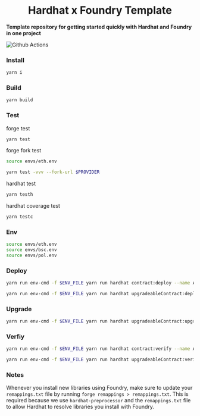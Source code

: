 # <h1 align="center"> Hardhat x Foundry Template </h1>

**Template repository for getting started quickly with Hardhat and Foundry in one project**

![Github Actions](https://github.com/devanonon/hardhat-foundry-template/workflows/test/badge.svg)

### Install

```bash
yarn i
```

### Build

```bash
yarn build
```

### Test
forge test
```bash
yarn test
```

forge fork test
```bash
source envs/eth.env

yarn test -vvv --fork-url $PROVIDER
```

hardhat test
```bash
yarn testh
```

hardhat coverage test
```bash
yarn testc
```

### Env

```bash
source envs/eth.env
source envs/bsc.env
source envs/pol.env
```

### Deploy

```bash
yarn run env-cmd -f $ENV_FILE yarn run hardhat contract:deploy --name AddressBox --gas-price 3 --args '[]' --network $NETWORK_ID

yarn run env-cmd -f $ENV_FILE yarn run hardhat upgradeableContract:deploy --name XenBoxUpgradeable --gas-price 3 --args '[]' --network $NETWORK_ID
```

### Upgrade

```bash
yarn run env-cmd -f $ENV_FILE yarn run hardhat upgradeableContract:upgrade --proxy-name XenBoxUpgradeable --impl-name XenBoxUpgradeable --gas-price 3 --network $NETWORK_ID
```

### Verfiy
```bash
yarn run env-cmd -f $ENV_FILE yarn run hardhat contract:verify --name AddressBox --args '[]' --network $NETWORK_ID

yarn run env-cmd -f $ENV_FILE yarn run hardhat upgradeableContract:verify --name XenBoxUpgradeable --args '[]' --network $NETWORK_ID
```

### Notes

Whenever you install new libraries using Foundry, make sure to update your `remappings.txt` file by running `forge remappings > remappings.txt`. This is required because we use `hardhat-preprocessor` and the `remappings.txt` file to allow Hardhat to resolve libraries you install with Foundry.

